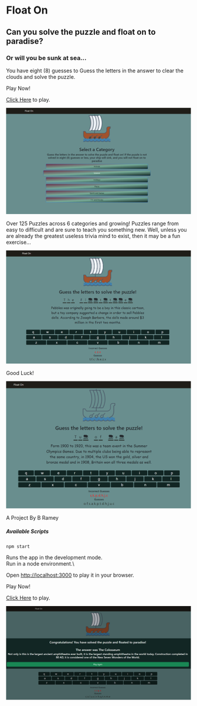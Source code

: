 # Float On

## Can you solve the puzzle and float on to paradise?

### Or will you be sunk at sea...

You have eight (8) guesses to Guess the letters in the answer to clear the clouds
and solve the puzzle.

Play Now!

[Click Here](https://bramey-git.github.io/float-on/) to play.


![Category Select](./images/game/float-on-v1-home.png)

Over 125 Puzzles across 6 categories and growing! Puzzles range from easy to
difficult and are sure to teach you something new. Well, unless you are already
the greatest useless trivia mind to exist, then it may be a fun exercise...

![Game Play](./images/game/float-on-v1.01-gameplay.png)

Good Luck!

![Ghost Mode](./images/game/float-on-v1.01-ghost.png)

A Project By B Ramey

##### Available Scripts

`npm start`

Runs the app in the development mode.\
Run in a node environment.\

Open [http://localhost:3000](http://localhost:3000) to play it in your browser.


Play Now!

[Click Here](https://bramey-git.github.io/float-on/) to play.

![Victory](./images/game/float-on-v1-victory.png)
